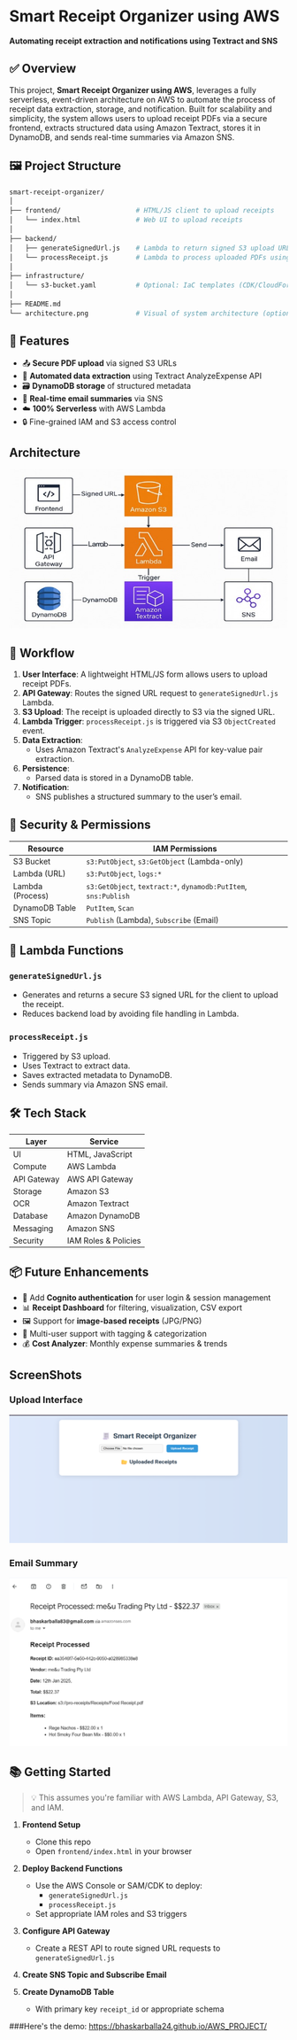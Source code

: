 
# Smart Receipt Organizer using AWS

**Automating receipt extraction and notifications using Textract and SNS**

## ✅ Overview

This project, **Smart Receipt Organizer using AWS**, leverages a fully serverless, event-driven architecture on AWS to automate the process of receipt data extraction, storage, and notification. Built for scalability and simplicity, the system allows users to upload receipt PDFs via a secure frontend, extracts structured data using Amazon Textract, stores it in DynamoDB, and sends real-time summaries via Amazon SNS.

## 🖼️ Project Structure

```bash
smart-receipt-organizer/
│
├── frontend/                   # HTML/JS client to upload receipts
│   └── index.html              # Web UI to upload receipts
│
├── backend/
│   ├── generateSignedUrl.js    # Lambda to return signed S3 upload URL
│   └── processReceipt.js       # Lambda to process uploaded PDFs using Textract
│
├── infrastructure/
│   └── s3-bucket.yaml          # Optional: IaC templates (CDK/CloudFormation)
│
├── README.md
└── architecture.png            # Visual of system architecture (optional)
```

## 🚀 Features

- 📤 **Secure PDF upload** via signed S3 URLs
- 🧠 **Automated data extraction** using Textract AnalyzeExpense API
- 🗃️ **DynamoDB storage** of structured metadata
- 📧 **Real-time email summaries** via SNS
- ☁️ **100% Serverless** with AWS Lambda
- 🔒 Fine-grained IAM and S3 access control

## Architecture

![](Architecture.jpg)



## 🔁 Workflow

1. **User Interface**: A lightweight HTML/JS form allows users to upload receipt PDFs.
2. **API Gateway**: Routes the signed URL request to `generateSignedUrl.js` Lambda.
3. **S3 Upload**: The receipt is uploaded directly to S3 via the signed URL.
4. **Lambda Trigger**: `processReceipt.js` is triggered via S3 `ObjectCreated` event.
5. **Data Extraction**:
   - Uses Amazon Textract's `AnalyzeExpense` API for key-value pair extraction.
6. **Persistence**:
   - Parsed data is stored in a DynamoDB table.
7. **Notification**:
   - SNS publishes a structured summary to the user’s email.

## 🔐 Security & Permissions

| Resource       | IAM Permissions                            |
|----------------|---------------------------------------------|
| S3 Bucket      | `s3:PutObject`, `s3:GetObject` (Lambda-only) |
| Lambda (URL)   | `s3:PutObject`, `logs:*`                    |
| Lambda (Process) | `s3:GetObject`, `textract:*`, `dynamodb:PutItem`, `sns:Publish` |
| DynamoDB Table | `PutItem`, `Scan`                          |
| SNS Topic      | `Publish` (Lambda), `Subscribe` (Email)    |

## 🧠 Lambda Functions

### `generateSignedUrl.js`
- Generates and returns a secure S3 signed URL for the client to upload the receipt.
- Reduces backend load by avoiding file handling in Lambda.

### `processReceipt.js`
- Triggered by S3 upload.
- Uses Textract to extract data.
- Saves extracted metadata to DynamoDB.
- Sends summary via Amazon SNS email.

## 🛠️ Tech Stack

| Layer         | Service             |
|---------------|----------------------|
| UI            | HTML, JavaScript     |
| Compute       | AWS Lambda           |
| API Gateway   | AWS API Gateway      |
| Storage       | Amazon S3            |
| OCR           | Amazon Textract      |
| Database      | Amazon DynamoDB      |
| Messaging     | Amazon SNS           |
| Security      | IAM Roles & Policies |

## 📦 Future Enhancements

- 🔐 Add **Cognito authentication** for user login & session management
- 📊 **Receipt Dashboard** for filtering, visualization, CSV export
- 🖼️ Support for **image-based receipts** (JPG/PNG)
- 👥 Multi-user support with tagging & categorization
- 💰 **Cost Analyzer**: Monthly expense summaries & trends

## ScreenShots

### Upload Interface
![](screenshot/upload-interface.png)

### Email Summary
![](screenshot/email-summary.png)

## 📚 Getting Started

> 💡 This assumes you're familiar with AWS Lambda, API Gateway, S3, and IAM.

1. **Frontend Setup**
   - Clone this repo
   - Open `frontend/index.html` in your browser

2. **Deploy Backend Functions**
   - Use the AWS Console or SAM/CDK to deploy:
     - `generateSignedUrl.js`
     - `processReceipt.js`
   - Set appropriate IAM roles and S3 triggers

3. **Configure API Gateway**
   - Create a REST API to route signed URL requests to `generateSignedUrl.js`

4. **Create SNS Topic and Subscribe Email**

5. **Create DynamoDB Table**
   - With primary key `receipt_id` or appropriate schema


###Here's the demo: 
https://bhaskarballa24.github.io/AWS_PROJECT/

